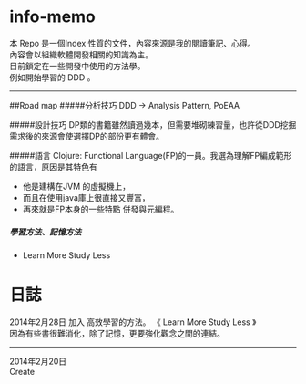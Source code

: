 info-memo
=========


本 Repo 是一個Index 性質的文件，內容來源是我的閱讀筆記、心得。  
內容會以組織軟體開發相關的知識為主。  
目前鎖定在一些開發中使用的方法學。  
例如開始學習的 DDD 。

---
##Road map
#####分析技巧
DDD -> Analysis Pattern, PoEAA 


#####設計技巧
DP類的書籍雖然讀過幾本，但需要堆砌練習量，也許從DDD挖掘需求後的來源會使選擇DP的部份更有體會。

#####語言
  Clojure: Functional Language(FP)的一員。我選為理解FP編成範形的語言，原因是其特色有
  - 他是建構在JVM 的虛擬機上，
  - 而且在使用java庫上很直接又豐富，
  - 再來就是FP本身的一些特點 併發與元編程。

##### 學習方法、記憶方法
 - Learn More Study Less

日誌
======
2014年2月28日
加入 高效學習的方法。 《 Learn More Study Less 》  
因為有些書很難消化，除了記憶，更要強化觀念之間的連結。  

----
2014年2月20日  
Create


